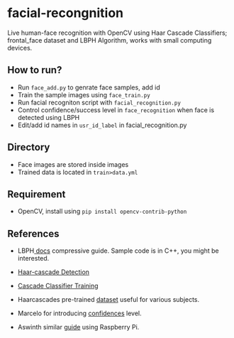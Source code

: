 # facial-recongnition
Live human-face recognition with OpenCV using Haar Cascade Classifiers; frontal_face dataset and LBPH Algorithm, works with small computing devices.

## How to run?
- Run ```face_add.py``` to genrate face samples, add id
- Train the sample images using ```face_train.py```
- Run facial recogniton script with ```facial_recognition.py```
- Control confidence/success level in ```face_recognition``` when face is detected using LBPH
- Edit/add id names in ```usr_id_label``` in facial_recognition.py

## Directory
- Face images are stored inside images
- Trained data is located in ```train>data.yml```

## Requirement
 - OpenCV, install using ```pip install opencv-contrib-python```

## References
- LBPH<a href="https://docs.opencv.org/2.4/modules/contrib/doc/facerec/facerec_tutorial.html#local-binary-patterns-histograms"> docs</a></a> compressive guide. Sample code is in C++, you might be interested.

- <a href="https://docs.opencv.org/3.3.0/d7/d8b/tutorial_py_face_detection.html">Haar-cascade Detection</a>

- <a href="https://docs.opencv.org/3.3.0/dc/d88/tutorial_traincascade.html">Cascade Classifier Training</a>

- Haarcascades pre-trained <a href="https://github.com/opencv/opencv/tree/master/data/haarcascades">dataset</a> useful for various subjects.

- Marcelo for introducing <a href="https://github.com/Mjrovai/OpenCV-Face-Recognition/blob/master/FacialRecognition/03_face_recognition.py"> confidences</a> level.

- Aswinth similar <a href="https://circuitdigest.com/microcontroller-projects/raspberry-pi-and-opencv-based-face-recognition-system">  guide</a> using Raspberry Pi.
